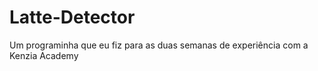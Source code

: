 # Latte-Detector
Um programinha que eu fiz para as duas semanas de experiência com a Kenzia Academy
